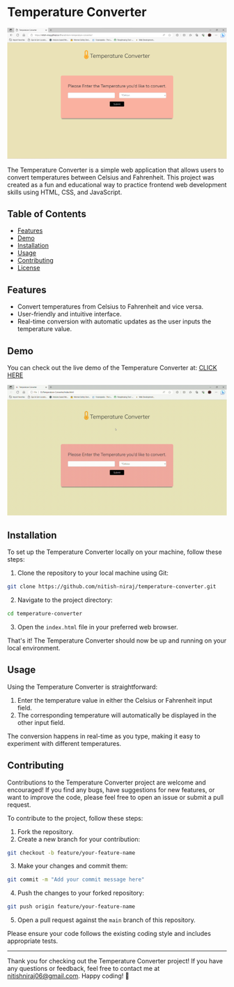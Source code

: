 # Temperature Converter

![Temperature Converter](https://github.com/nitish-niraj/temperature-converter/blob/main/project10.jpg)

The Temperature Converter is a simple web application that allows users to convert temperatures between Celsius and Fahrenheit. This project was created as a fun and educational way to practice frontend web development skills using HTML, CSS, and JavaScript.

## Table of Contents

- [Features](#features)
- [Demo](#demo)
- [Installation](#installation)
- [Usage](#usage)
- [Contributing](#contributing)
- [License](#license)

## Features

- Convert temperatures from Celsius to Fahrenheit and vice versa.
- User-friendly and intuitive interface.
- Real-time conversion with automatic updates as the user inputs the temperature value.

## Demo

You can check out the live demo of the Temperature Converter at: [CLICK HERE](https://nitish-niraj.github.io/Bharatintern-temperature-converter/)

![Temperature Converter Demo](https://github.com/nitish-niraj/temperature-converter/blob/main/Temperature%20Converter%20-%20Person%202%20-%20Microsoft_%20Edge%202023-07-10%2013-45-42.gif)

## Installation

To set up the Temperature Converter locally on your machine, follow these steps:

1. Clone the repository to your local machine using Git:

```bash
git clone https://github.com/nitish-niraj/temperature-converter.git
```

2. Navigate to the project directory:

```bash
cd temperature-converter
```

3. Open the `index.html` file in your preferred web browser.

That's it! The Temperature Converter should now be up and running on your local environment.

## Usage

Using the Temperature Converter is straightforward:

1. Enter the temperature value in either the Celsius or Fahrenheit input field.
2. The corresponding temperature will automatically be displayed in the other input field.

The conversion happens in real-time as you type, making it easy to experiment with different temperatures.

## Contributing

Contributions to the Temperature Converter project are welcome and encouraged! If you find any bugs, have suggestions for new features, or want to improve the code, please feel free to open an issue or submit a pull request.

To contribute to the project, follow these steps:

1. Fork the repository.
2. Create a new branch for your contribution:

```bash
git checkout -b feature/your-feature-name
```

3. Make your changes and commit them:

```bash
git commit -m "Add your commit message here"
```

4. Push the changes to your forked repository:

```bash
git push origin feature/your-feature-name
```

5. Open a pull request against the `main` branch of this repository.

Please ensure your code follows the existing coding style and includes appropriate tests.


---

Thank you for checking out the Temperature Converter project! If you have any questions or feedback, feel free to contact me at nitishniraj06@gmail.com. Happy coding! 🚀
